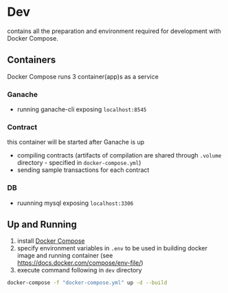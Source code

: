 # Dev
contains all the preparation and environment required for development with Docker Compose.

## Containers
Docker Compose runs 3 container(app)s as a service

### Ganache
- running ganache-cli exposing `localhost:8545`

### Contract
this container will be started after Ganache is up

- compiling contracts (artifacts of compilation are shared through `.volume` directory - specified in `docker-compose.yml`)
- sending sample transactions for each contract

### DB
- ruunning mysql exposing `localhost:3306`

## Up and Running
1. install [Docker Compose](https://docs.docker.com/compose/install/)
3. specify environment variables in `.env` to be used in building docker image and running container (see https://docs.docker.com/compose/env-file/)
2. execute command following in `dev` directory

```sh
docker-compose -f "docker-compose.yml" up -d --build
```
